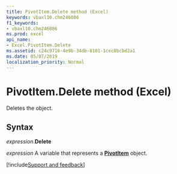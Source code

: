 ```yaml
---
title: PivotItem.Delete method (Excel)
keywords: vbaxl10.chm246086
f1_keywords:
- vbaxl10.chm246086
ms.prod: excel
api_name:
- Excel.PivotItem.Delete
ms.assetid: c24c9716-4e9b-34db-8101-1cec0bcbd2a1
ms.date: 05/07/2019
localization_priority: Normal
---
```



# PivotItem.Delete method (Excel)

Deletes the object.


## Syntax

_expression_.**Delete**

_expression_ A variable that represents a **[PivotItem](Excel.PivotItem.md)** object.




[!include[Support and feedback](~/includes/feedback-boilerplate.md)]